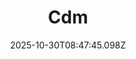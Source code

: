 ---
title: "Cdm"
description: ""
image: "/uploads/photos/1761814065090-Cdm.webp"
thumbnail: "/uploads/photos/1761814065090-Cdm-thumb.webp"
width: 6000
height: 4000
featured: false
date: 2025-10-30T08:47:45.098Z
order: 0
---